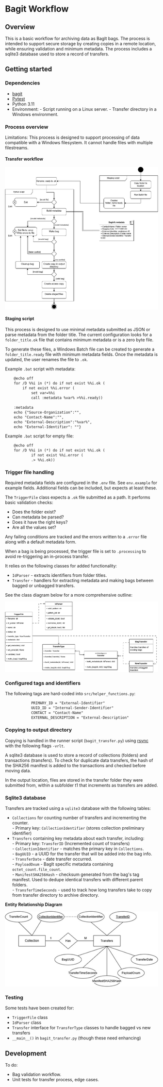 # Bagit Workflow

## Overview

This is a basic workflow for archiving data as BagIt bags. The process is intended to support secure storage by creating copies in a remote location, while ensuring validation and minimum metadata. The process includes a sqlite3 database used to store a record of transfers.

## Getting started

### Dependencies

- [bagit](https://github.com/LibraryOfCongress/bagit-python)
- [Pytest](https://docs.pytest.org/en/stable/)
- Python 3.11
- Environment:
        - Script running on a Linux server.
        - Transfer directory in a Windows environment.


### Process overview

Limitations: This process is designed to support processing of data compatible with a Windows filesystem. It cannot handle files with multiple filestreams. 

#### Transfer workflow

![Transfer Activity Diagram](docs/Bagit-Workflow-Activity-Diagram.jpg)

#### Staging script

This process is designed to use minimal metadata submitted as JSON or parse metadata from the folder title. The current configuration looks for a `folder_title.ok` file that contains minimum metadata or is a zero byte file. 

To generate these files, a Windows Batch file can be created to generate a `folder_title.ready` file with minimum metadata fields. Once the metadata is updated, the user renames the file to `.ok`.

Example `.bat` script with metadata:

        @echo off
        for /D %%i in (*) do if not exist %%i.ok (
            if not exist %%i.error (
                set var=%%i
                call :metadata %var% >%%i.ready))

        :metadata
        echo {"Source-Organization":"",
        echo "Contact-Name":"",
        echo "External-Description":"%var%",
        echo "External-Identifier": ""}

Example `.bat` script for empty file:

        @echo off
        for /D %%i in (*) do if not exist %%i.ok (
                if not exist %%i.error (
                .> %%i.ok))

### Trigger file handling

Required metadata fields are configured in the `.env` file. See `env.example` for example fields. Additional fields can be included, but expects at least these.

The `TriggerFile` class expects a `.ok` file submitted as a path. It performs basic validation checks:
- Does the folder exist?
- Can metadata be parsed?
- Does it have the right keys?
- Are all the values set?

Any failing conditions are tracked and the errors written to a `.error` file along with a default metadata form.

When a bag is being processed, the trigger file is set to `.processing` to avoid re-triggering an in-process transfer.

It relies on the following classes for added functionality:  
- `IdParser` - extracts identifiers from folder titles.
- `Transfer` - handlers for extracting metadata and making bags between bagged or unbagged transfers.

See the class diagram below for a more comprehensive outline: 

![Class Diagram](docs/Bagit-Workflow-Class-Diagram.jpg)


### Configured tags and identifiers

The following tags are hard-coded into `src/helper_functions.py`:

                PRIMARY_ID = "External-Identifier"
                UUID_ID = "Internal-Sender-Identifier"
                CONTACT = "Contact-Name"
                EXTERNAL_DESCRIPTION = "External-Description"


### Copying to output directory

Copying is handled in the runner script (`bagit_transfer.py`) using [rsync](https://linux.die.net/man/1/rsync) with the following flags `-vrlt`.

A sqlite3 database is used to store a record of collections (folders) and transactions (transfers). To check for duplicate data transfers, the hash of the SHA256 manifest is added to the transactions and checked before moving data. 

In the output location, files are stored in the transfer folder they were submitted from, within a subfolder t1 that increments as transfers are added.

### Sqlite3 database

Transfers are tracked using a `sqlite3` database with the following tables:

- `Collections` for counting number of transfers and incrementing the counter.  
        - Primary key: `CollectionIdentifier` (stores collection preliminary identifier)  
- `Transfers` containing key metadata about each transfer, including:  
        - Primary key: `TransferID` (Incremented count of transfers)  
        - `CollectionIdentifier` - matches the primary key in `Collections`.  
        - `BagUUID` - a UUID for the transfer that will be added into the bag info.  
        - `TransferDate` - date transfer occurred.  
        - `PayloadOxum` - BagIt specific metadata containing `octet_count.file_count`.  
        - `ManifestSHA256Hash` - checksum generated from the bag's tag manifest. Used to dedupe identical transfers with different parent folders.  
        - `TransferTimeSeconds` - used to track how long transfers take to copy from transfer directory to archive directory.  

**Entity Relationship Diagram**

![Entity Relationship Diagram](docs/Bagit-Workflow-Entity-Relationship-Diagram.jpg)

### Testing

Some tests have been created for:
- `TriggerFile` class
- `IdParser` class
- `Transfer` interface for `TransferType` classes to handle bagged vs new transfers
- `__main__()` in `bagit_transfer.py` (though these need enhancing)

## Development

To do:
- Bag validation workflow.
- Unit tests for transfer process, edge cases.